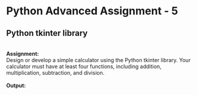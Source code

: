 <h1>Python Advanced Assignment - 5</h1>
<h2> Python tkinter library</h2> 
</br>
<b>Assignment:</b></br>
Design or develop a simple calculator using the Python tkinter library. Your calculator must have at least four functions, including addition, multiplication, subtraction, and division.</br></br>
<b>Output:</b></br>

